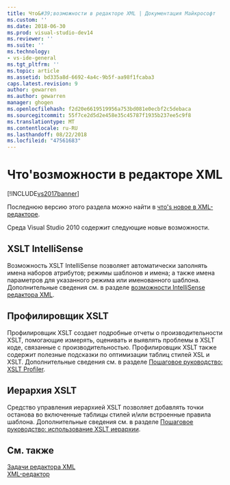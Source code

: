 ```yaml
---
title: Что&#39;возможности в редакторе XML | Документация Майкрософт
ms.custom: ''
ms.date: 2018-06-30
ms.prod: visual-studio-dev14
ms.reviewer: ''
ms.suite: ''
ms.technology:
- vs-ide-general
ms.tgt_pltfrm: ''
ms.topic: article
ms.assetid: bd335a8d-6692-4a4c-9b5f-aa98f1fcaba3
caps.latest.revision: 9
author: gewarren
ms.author: gewarren
manager: ghogen
ms.openlocfilehash: f2d20e6619519956a753bd081e0ecbf2c5debaca
ms.sourcegitcommit: 55f7ce2d5d2e458e35c45787f1935b237ee5c9f8
ms.translationtype: MT
ms.contentlocale: ru-RU
ms.lasthandoff: 08/22/2018
ms.locfileid: "47561683"
---
```

# <a name="what39s-new-in-the-xml-editor"></a>Что&#39;возможности в редакторе XML
[!INCLUDE[vs2017banner](../includes/vs2017banner.md)]

Последнюю версию этого раздела можно найти в [что&#39;s новое в XML-редакторе](https://docs.microsoft.com/visualstudio/xml-tools/what-s-new-in-the-xml-editor).  
  
  
Среда Visual Studio 2010 содержит следующие новые возможности.  
  
## <a name="xslt-intellisense"></a>XSLT IntelliSense  
 Возможность XSLT IntelliSense позволяет автоматически заполнять имена наборов атрибутов; режимы шаблонов и имена; а также имена параметров для указанного режима или именованного шаблона. Дополнительные сведения см. в разделе [возможности IntelliSense редактора XML](../xml-tools/xml-editor-intellisense-features.md).  
  
## <a name="xslt-profiler"></a>Профилировщик XSLT  
 Профилировщик XSLT создает подробные отчеты о производительности XSLT, помогающие измерять, оценивать и выявлять проблемы в XSLT коде, связанные с производительностью. Профилировщик XSLT также содержит полезные подсказки по оптимизации таблиц стилей XSL и XSLT. Дополнительные сведения см. в разделе [Пошаговое руководство: XSLT Profiler](../xml-tools/walkthrough-xslt-profiler.md).  
  
## <a name="xslt-hierarchy"></a>Иерархия XSLT  
 Средство управления иерархией XSLT позволяет добавлять точки останова во включенные таблицы стилей и/или встроенные правила шаблона. Дополнительные сведения см. в разделе [Пошаговое руководство: использование XSLT иерархии](../xml-tools/walkthrough-using-xslt-hierarchy.md).  
  
## <a name="see-also"></a>См. также  
 [Задачи редактора XML](../xml-tools/xml-editor-tasks.md)   
 [XML-редактор](../xml-tools/xml-editor.md)



